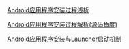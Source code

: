 [Android应用程序安装过程浅析](http://www.mamicode.com/info-detail-1898937.html)

[Android应用程序安装过程解析(源码角度)](https://www.jianshu.com/p/21412a697eb0)

[Android应用程序安装与Launcher启动机制](https://www.cnblogs.com/Doing-what-I-love/p/5530354.html)

